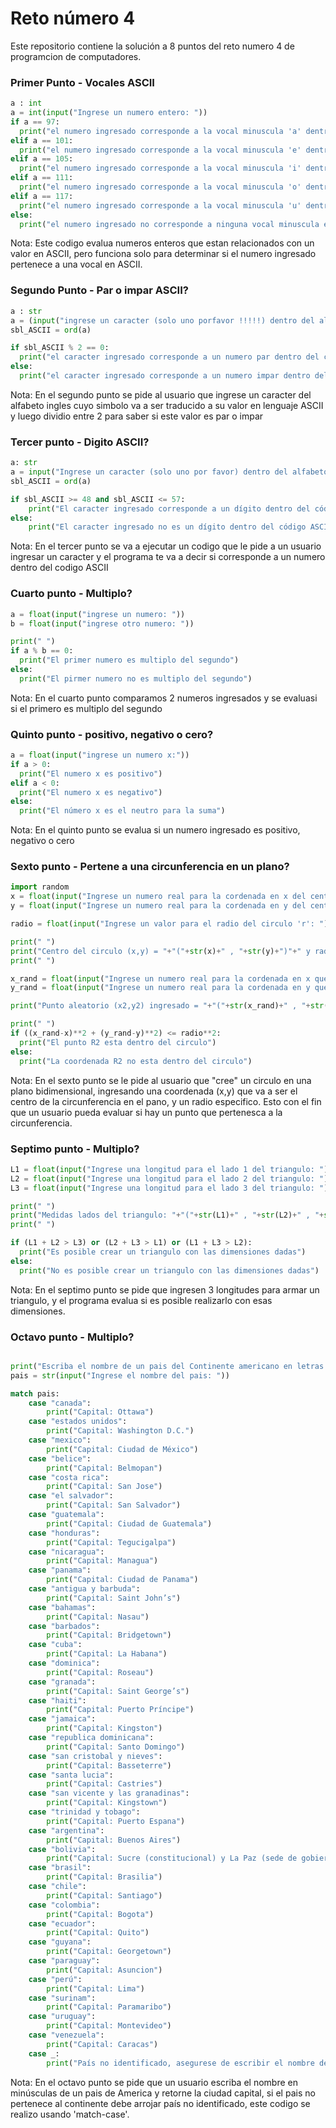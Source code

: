 # Reto número 4

Este repositorio contiene la solución a 8 puntos del reto numero 4 de programcion de computadores. 

### Primer Punto - Vocales ASCII

```python
a : int
a = int(input("Ingrese un numero entero: "))
if a == 97:
  print("el numero ingresado corresponde a la vocal minuscula 'a' dentro del codigo ASCII")
elif a == 101:
  print("el numero ingresado corresponde a la vocal minuscula 'e' dentro del codigo ASCII")
elif a == 105:
  print("el numero ingresado corresponde a la vocal minuscula 'i' dentro del codigo ASCII")
elif a == 111:
  print("el numero ingresado corresponde a la vocal minuscula 'o' dentro del codigo ASCII")
elif a == 117:
  print("el numero ingresado corresponde a la vocal minuscula 'u' dentro del codigo ASCII")
else:
  print("el numero ingresado no corresponde a ninguna vocal minuscula en codigo ASCII")
```
Nota: Este codigo evalua numeros enteros que estan relacionados con un valor en ASCII, pero funciona solo para determinar si el numero ingresado pertenece a una vocal en ASCII.

### Segundo Punto - Par o impar ASCII?

```python
a : str
a = (input("ingrese un caracter (solo uno porfavor !!!!!) dentro del alfabeto ingles: "))
sbl_ASCII = ord(a)

if sbl_ASCII % 2 == 0:
  print("el caracter ingresado corresponde a un numero par dentro del codigo ASCII")
else:
  print("el caracter ingresado corresponde a un numero impar dentro del codigo ASCII")
```
Nota: En el segundo punto se pide al usuario que ingrese un caracter del alfabeto ingles cuyo simbolo va a ser traducido a su valor en lenguaje ASCII y luego dividio entre 2 para saber si este valor es par o impar 

### Tercer punto - Digito ASCII?

```python
a: str
a = input("Ingrese un caracter (solo uno por favor) dentro del alfabeto inglés: ")
sbl_ASCII = ord(a)

if sbl_ASCII >= 48 and sbl_ASCII <= 57:
    print("El caracter ingresado corresponde a un dígito dentro del código ASCII")
else:
    print("El caracter ingresado no es un dígito dentro del código ASCII")
```
Nota: En el tercer punto se va a ejecutar un codigo que le pide a un usuario ingresar un caracter y el programa te va a decir si corresponde a un numero dentro del codigo ASCII

### Cuarto punto - Multiplo?

```python
a = float(input("ingrese un numero: "))
b = float(input("ingrese otro numero: "))

print(" ")
if a % b == 0:
  print("El primer numero es multiplo del segundo")
else:
  print("El pirmer numero no es multiplo del segundo")
```
Nota: En el cuarto punto comparamos 2 numeros ingresados y se evaluasi si el primero es multiplo del segundo

### Quinto punto - positivo, negativo o cero?

```python
a = float(input("ingrese un numero x:"))
if a > 0:
  print("El numero x es positivo")
elif a < 0:
  print("El numero x es negativo")
else:
  print("El número x es el neutro para la suma")
```
Nota: En el quinto punto se evalua si un numero ingresado es positivo, negativo o cero

### Sexto punto - Pertene a una circunferencia en un plano?

```python
import random
x = float(input("Ingrese un numero real para la cordenada en x del centro del circulo: "))
y = float(input("Ingrese un numero real para la cordenada en y del centro del circulo: "))

radio = float(input("Ingrese un valor para el radio del circulo 'r': "))

print(" ")
print("Centro del circulo (x,y) = "+"("+str(x)+" , "+str(y)+")"+" y radio: "+str(radio))
print(" ")

x_rand = float(input("Ingrese un numero real para la cordenada en x que desee evaluar en el plano: "))
y_rand = float(input("Ingrese un numero real para la cordenada en y que desee evaluar en el plano: "))

print("Punto aleatorio (x2,y2) ingresado = "+"("+str(x_rand)+" , "+str(y_rand)+")")

print(" ")
if ((x_rand-x)**2 + (y_rand-y)**2) <= radio**2:
  print("El punto R2 esta dentro del circulo")
else:
  print("La coordenada R2 no esta dentro del circulo")
```
Nota: En el sexto punto se le pide al usuario que "cree" un circulo en una plano bidimensional, ingresando una coordenada (x,y) que va a ser el centro de la circunferencia en el pano, y un radio especifico. Esto con el fin que un usuario pueda evaluar si hay un punto que pertenesca a la circunferencia.

### Septimo punto - Multiplo?

```python
L1 = float(input("Ingrese una longitud para el lado 1 del triangulo: "))
L2 = float(input("Ingrese una longitud para el lado 2 del triangulo: "))
L3 = float(input("Ingrese una longitud para el lado 3 del triangulo: "))

print(" ")
print("Medidas lados del triangulo: "+"("+str(L1)+" , "+str(L2)+" , "+str(L3)+")")
print(" ")

if (L1 + L2 > L3) or (L2 + L3 > L1) or (L1 + L3 > L2):
  print("Es posible crear un triangulo con las dimensiones dadas")
else:
  print("No es posible crear un triangulo con las dimensiones dadas")
```
Nota: En el septimo punto se pide que ingresen 3 longitudes para armar un triangulo, y el programa evalua si es posible realizarlo con esas dimensiones.

### Octavo punto - Multiplo?

```python

print("Escriba el nombre de un pais del Continente americano en letras minusculas, sin tildes ni caracteres chimbos, para que le funcione el programa")
pais = str(input("Ingrese el nombre del pais: "))

match pais:
    case "canada":
        print("Capital: Ottawa")
    case "estados unidos":
        print("Capital: Washington D.C.")
    case "mexico":
        print("Capital: Ciudad de México")
    case "belice":
        print("Capital: Belmopan")
    case "costa rica":
        print("Capital: San Jose")
    case "el salvador":
        print("Capital: San Salvador")
    case "guatemala":
        print("Capital: Ciudad de Guatemala")
    case "honduras":
        print("Capital: Tegucigalpa")
    case "nicaragua":
        print("Capital: Managua")
    case "panama":
        print("Capital: Ciudad de Panama")
    case "antigua y barbuda":
        print("Capital: Saint John’s")
    case "bahamas":
        print("Capital: Nasau")
    case "barbados":
        print("Capital: Bridgetown")
    case "cuba":
        print("Capital: La Habana")
    case "dominica":
        print("Capital: Roseau")
    case "granada":
        print("Capital: Saint George’s")
    case "haiti":
        print("Capital: Puerto Príncipe")
    case "jamaica":
        print("Capital: Kingston")
    case "republica dominicana":
        print("Capital: Santo Domingo")
    case "san cristobal y nieves":
        print("Capital: Basseterre")
    case "santa lucia":
        print("Capital: Castries")
    case "san vicente y las granadinas":
        print("Capital: Kingstown")
    case "trinidad y tobago":
        print("Capital: Puerto Espana")
    case "argentina":
        print("Capital: Buenos Aires")
    case "bolivia":
        print("Capital: Sucre (constitucional) y La Paz (sede de gobierno)")
    case "brasil":
        print("Capital: Brasilia")
    case "chile":
        print("Capital: Santiago")
    case "colombia":
        print("Capital: Bogota")
    case "ecuador":
        print("Capital: Quito")
    case "guyana":
        print("Capital: Georgetown")
    case "paraguay":
        print("Capital: Asuncion")
    case "perú":
        print("Capital: Lima")
    case "surinam":
        print("Capital: Paramaribo")
    case "uruguay":
        print("Capital: Montevideo")
    case "venezuela":
        print("Capital: Caracas")
    case _:
        print("País no identificado, asegurese de escribir el nombre del pais segun las condiciones iniciales, porfavor, que me da pereza arreglar sus errores, vea que son las 12 de la noche")
```
Nota: En el octavo punto se pide que un usuario escriba el nombre en minúsculas de un pais de America y retorne la ciudad capital, si el pais no pertenece al continente debe arrojar país no identificado, este codigo se realizo usando 'match-case'.



